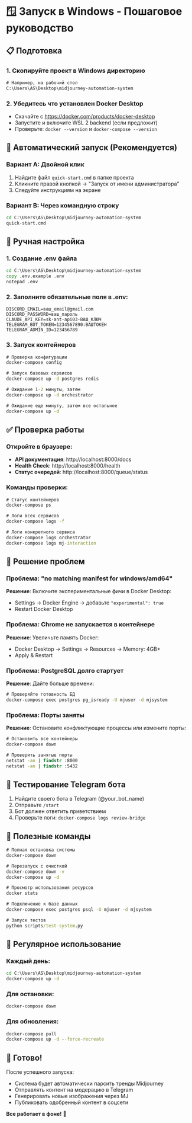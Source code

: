 # 🪟 Запуск в Windows - Пошаговое руководство

## 📋 Подготовка

### 1. Скопируйте проект в Windows директорию
```cmd
# Например, на рабочий стол
C:\Users\AS\Desktop\midjourney-automation-system
```

### 2. Убедитесь что установлен Docker Desktop
- Скачайте с https://docker.com/products/docker-desktop
- Запустите и включите WSL 2 backend (если предложит)
- Проверьте: `docker --version` и `docker-compose --version`

## 🚀 Автоматический запуск (Рекомендуется)

### Вариант A: Двойной клик
1. Найдите файл `quick-start.cmd` в папке проекта
2. Кликните правой кнопкой → "Запуск от имени администратора"
3. Следуйте инструкциям на экране

### Вариант B: Через командную строку
```cmd
cd C:\Users\AS\Desktop\midjourney-automation-system
quick-start.cmd
```

## 🔧 Ручная настройка

### 1. Создание .env файла
```cmd
cd C:\Users\AS\Desktop\midjourney-automation-system
copy .env.example .env
notepad .env
```

### 2. Заполните обязательные поля в .env:
```env
DISCORD_EMAIL=ваш_email@gmail.com
DISCORD_PASSWORD=ваш_пароль
CLAUDE_API_KEY=sk-ant-api03-ВАШ_КЛЮЧ
TELEGRAM_BOT_TOKEN=1234567890:ВАШТОКЕН
TELEGRAM_ADMIN_ID=123456789
```

### 3. Запуск контейнеров
```cmd
# Проверка конфигурации
docker-compose config

# Запуск базовых сервисов
docker-compose up -d postgres redis

# Ожидание 1-2 минуты, затем
docker-compose up -d orchestrator

# Ожидание еще минуту, затем все остальное
docker-compose up -d
```

## ✅ Проверка работы

### Откройте в браузере:
- **API документация**: http://localhost:8000/docs
- **Health Check**: http://localhost:8000/health
- **Статус очередей**: http://localhost:8000/queue/status

### Команды проверки:
```cmd
# Статус контейнеров
docker-compose ps

# Логи всех сервисов
docker-compose logs -f

# Логи конкретного сервиса
docker-compose logs orchestrator
docker-compose logs mj-interaction
```

## 🐛 Решение проблем

### Проблема: "no matching manifest for windows/amd64"
**Решение**: Включите экспериментальные фичи в Docker Desktop:
- Settings → Docker Engine → добавьте `"experimental": true`
- Restart Docker Desktop

### Проблема: Chrome не запускается в контейнере
**Решение**: Увеличьте память Docker:
- Docker Desktop → Settings → Resources → Memory: 4GB+
- Apply & Restart

### Проблема: PostgreSQL долго стартует
**Решение**: Дайте больше времени:
```cmd
# Проверяйте готовность БД
docker-compose exec postgres pg_isready -U mjuser -d mjsystem
```

### Проблема: Порты заняты
**Решение**: Остановите конфликтующие процессы или измените порты:
```cmd
# Остановить все контейнеры
docker-compose down

# Проверить занятые порты
netstat -an | findstr :8000
netstat -an | findstr :5432
```

## 📱 Тестирование Telegram бота

1. Найдите своего бота в Telegram (@your_bot_name)
2. Отправьте `/start`
3. Бот должен ответить приветствием
4. Проверьте логи: `docker-compose logs review-bridge`

## 🎯 Полезные команды

```cmd
# Полная остановка системы
docker-compose down

# Перезапуск с очисткой
docker-compose down -v
docker-compose up -d

# Просмотр использования ресурсов
docker stats

# Подключение к базе данных
docker-compose exec postgres psql -U mjuser -d mjsystem

# Запуск тестов
python scripts/test-system.py
```

## 🔄 Регулярное использование

### Каждый день:
```cmd
cd C:\Users\AS\Desktop\midjourney-automation-system
docker-compose up -d
```

### Для остановки:
```cmd
docker-compose down
```

### Для обновления:
```cmd
docker-compose pull
docker-compose up -d --force-recreate
```

## 🎉 Готово!

После успешного запуска:
- Система будет автоматически парсить тренды Midjourney
- Отправлять контент на модерацию в Telegram  
- Генерировать новые изображения через MJ
- Публиковать одобренный контент в соцсети

**Все работает в фоне!** 🚀
